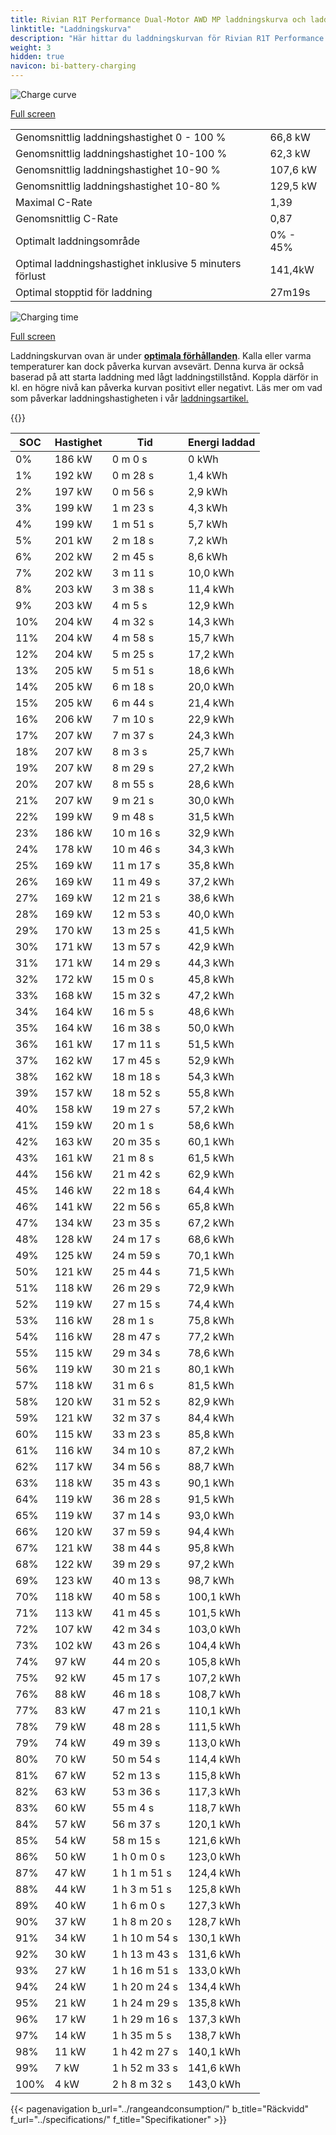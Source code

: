 ```yaml
---
title: Rivian R1T Performance Dual-Motor AWD MP laddningskurva och laddningsprestanda
linktitle: "Laddningskurva"
description: "Här hittar du laddningskurvan för Rivian R1T Performance Dual-Motor AWD MP."
weight: 3
hidden: true
navicon: bi-battery-charging
---
```

<!-- markdownlint-disable MD033 -->
<img src="/images/models/rivian/r1/r1t_performance_dual-motor_awd_mp/chargingcurve.svg" alt="Charge curve" class="img-fluid">

[Full screen](/images/models/rivian/r1/r1t_performance_dual-motor_awd_mp/chargingcurve.svg)


<table class="table table-striped border">
<tbody>
<tr>
<td>Genomsnittlig laddningshastighet 0 - 100 %</td><td>66,8 kW</td>
</tr>
<tr>
<td>Genomsnittlig laddningshastighet 10-100 %</td><td>62,3 kW</td>
</tr>
<tr>
<td>Genomsnittlig laddningshastighet 10-90 %</td><td>107,6 kW</td>
</tr>
<tr>
<td>Genomsnittlig laddningshastighet 10-80 %</td><td>129,5 kW</td>
</tr>
<tr>
<td>Maximal C-Rate</td><td>1,39</td>
</tr>
<tr>
<td>Genomsnittlig C-Rate</td><td>0,87</td>
</tr>
<tr>
<td>Optimalt laddningsområde</td><td>0% - 45%</td>
</tr>
<tr>
<td>Optimal laddningshastighet inklusive 5 minuters förlust</td><td>141,4kW</td>
</tr>
<tr>
<td>Optimal stopptid för laddning</td><td>27m19s</td>
</tr>
</tbody>
</table>
<img src="/images/models/rivian/r1/r1t_performance_dual-motor_awd_mp/chargingtime.svg" alt="Charging time" class="img-fluid">

[Full screen](/images/models/rivian/r1/r1t_performance_dual-motor_awd_mp/chargingtime.svg)


Laddningskurvan ovan är under **[optimala förhållanden](../../../../../technology/battery/charging/#temperatur)**. Kalla eller varma temperaturer kan dock påverka kurvan avsevärt. Denna kurva är också baserad på att starta laddning med lågt laddningstillstånd. Koppla därför in kl. en högre nivå kan påverka kurvan positivt eller negativt. Läs mer om vad som påverkar laddningshastigheten i vår [laddningsartikel.](../../../../../technology/battery/charging/)


{{<evkxdisplayaddarticle />}}
<table class="table table-striped border">
<thead>
<tr><th>SOC</th><th>Hastighet</th><th>Tid</th><th>Energi laddad</th></tr>
</thead>
<tbody>
<tr>
<td>0%</td><td>186 kW</td><td> 0 m 0 s </td><td>0 kWh </td>
</tr>
<tr>
<td>1%</td><td>192 kW</td><td> 0 m 28 s </td><td>1,4 kWh </td>
</tr>
<tr>
<td>2%</td><td>197 kW</td><td> 0 m 56 s </td><td>2,9 kWh </td>
</tr>
<tr>
<td>3%</td><td>199 kW</td><td> 1 m 23 s </td><td>4,3 kWh </td>
</tr>
<tr>
<td>4%</td><td>199 kW</td><td> 1 m 51 s </td><td>5,7 kWh </td>
</tr>
<tr>
<td>5%</td><td>201 kW</td><td> 2 m 18 s </td><td>7,2 kWh </td>
</tr>
<tr>
<td>6%</td><td>202 kW</td><td> 2 m 45 s </td><td>8,6 kWh </td>
</tr>
<tr>
<td>7%</td><td>202 kW</td><td> 3 m 11 s </td><td>10,0 kWh </td>
</tr>
<tr>
<td>8%</td><td>203 kW</td><td> 3 m 38 s </td><td>11,4 kWh </td>
</tr>
<tr>
<td>9%</td><td>203 kW</td><td> 4 m 5 s </td><td>12,9 kWh </td>
</tr>
<tr>
<td>10%</td><td>204 kW</td><td> 4 m 32 s </td><td>14,3 kWh </td>
</tr>
<tr>
<td>11%</td><td>204 kW</td><td> 4 m 58 s </td><td>15,7 kWh </td>
</tr>
<tr>
<td>12%</td><td>204 kW</td><td> 5 m 25 s </td><td>17,2 kWh </td>
</tr>
<tr>
<td>13%</td><td>205 kW</td><td> 5 m 51 s </td><td>18,6 kWh </td>
</tr>
<tr>
<td>14%</td><td>205 kW</td><td> 6 m 18 s </td><td>20,0 kWh </td>
</tr>
<tr>
<td>15%</td><td>205 kW</td><td> 6 m 44 s </td><td>21,4 kWh </td>
</tr>
<tr>
<td>16%</td><td>206 kW</td><td> 7 m 10 s </td><td>22,9 kWh </td>
</tr>
<tr>
<td>17%</td><td>207 kW</td><td> 7 m 37 s </td><td>24,3 kWh </td>
</tr>
<tr>
<td>18%</td><td>207 kW</td><td> 8 m 3 s </td><td>25,7 kWh </td>
</tr>
<tr>
<td>19%</td><td>207 kW</td><td> 8 m 29 s </td><td>27,2 kWh </td>
</tr>
<tr>
<td>20%</td><td>207 kW</td><td> 8 m 55 s </td><td>28,6 kWh </td>
</tr>
<tr>
<td>21%</td><td>207 kW</td><td> 9 m 21 s </td><td>30,0 kWh </td>
</tr>
<tr>
<td>22%</td><td>199 kW</td><td> 9 m 48 s </td><td>31,5 kWh </td>
</tr>
<tr>
<td>23%</td><td>186 kW</td><td> 10 m 16 s </td><td>32,9 kWh </td>
</tr>
<tr>
<td>24%</td><td>178 kW</td><td> 10 m 46 s </td><td>34,3 kWh </td>
</tr>
<tr>
<td>25%</td><td>169 kW</td><td> 11 m 17 s </td><td>35,8 kWh </td>
</tr>
<tr>
<td>26%</td><td>169 kW</td><td> 11 m 49 s </td><td>37,2 kWh </td>
</tr>
<tr>
<td>27%</td><td>169 kW</td><td> 12 m 21 s </td><td>38,6 kWh </td>
</tr>
<tr>
<td>28%</td><td>169 kW</td><td> 12 m 53 s </td><td>40,0 kWh </td>
</tr>
<tr>
<td>29%</td><td>170 kW</td><td> 13 m 25 s </td><td>41,5 kWh </td>
</tr>
<tr>
<td>30%</td><td>171 kW</td><td> 13 m 57 s </td><td>42,9 kWh </td>
</tr>
<tr>
<td>31%</td><td>171 kW</td><td> 14 m 29 s </td><td>44,3 kWh </td>
</tr>
<tr>
<td>32%</td><td>172 kW</td><td> 15 m 0 s </td><td>45,8 kWh </td>
</tr>
<tr>
<td>33%</td><td>168 kW</td><td> 15 m 32 s </td><td>47,2 kWh </td>
</tr>
<tr>
<td>34%</td><td>164 kW</td><td> 16 m 5 s </td><td>48,6 kWh </td>
</tr>
<tr>
<td>35%</td><td>164 kW</td><td> 16 m 38 s </td><td>50,0 kWh </td>
</tr>
<tr>
<td>36%</td><td>161 kW</td><td> 17 m 11 s </td><td>51,5 kWh </td>
</tr>
<tr>
<td>37%</td><td>162 kW</td><td> 17 m 45 s </td><td>52,9 kWh </td>
</tr>
<tr>
<td>38%</td><td>162 kW</td><td> 18 m 18 s </td><td>54,3 kWh </td>
</tr>
<tr>
<td>39%</td><td>157 kW</td><td> 18 m 52 s </td><td>55,8 kWh </td>
</tr>
<tr>
<td>40%</td><td>158 kW</td><td> 19 m 27 s </td><td>57,2 kWh </td>
</tr>
<tr>
<td>41%</td><td>159 kW</td><td> 20 m 1 s </td><td>58,6 kWh </td>
</tr>
<tr>
<td>42%</td><td>163 kW</td><td> 20 m 35 s </td><td>60,1 kWh </td>
</tr>
<tr>
<td>43%</td><td>161 kW</td><td> 21 m 8 s </td><td>61,5 kWh </td>
</tr>
<tr>
<td>44%</td><td>156 kW</td><td> 21 m 42 s </td><td>62,9 kWh </td>
</tr>
<tr>
<td>45%</td><td>146 kW</td><td> 22 m 18 s </td><td>64,4 kWh </td>
</tr>
<tr>
<td>46%</td><td>141 kW</td><td> 22 m 56 s </td><td>65,8 kWh </td>
</tr>
<tr>
<td>47%</td><td>134 kW</td><td> 23 m 35 s </td><td>67,2 kWh </td>
</tr>
<tr>
<td>48%</td><td>128 kW</td><td> 24 m 17 s </td><td>68,6 kWh </td>
</tr>
<tr>
<td>49%</td><td>125 kW</td><td> 24 m 59 s </td><td>70,1 kWh </td>
</tr>
<tr>
<td>50%</td><td>121 kW</td><td> 25 m 44 s </td><td>71,5 kWh </td>
</tr>
<tr>
<td>51%</td><td>118 kW</td><td> 26 m 29 s </td><td>72,9 kWh </td>
</tr>
<tr>
<td>52%</td><td>119 kW</td><td> 27 m 15 s </td><td>74,4 kWh </td>
</tr>
<tr>
<td>53%</td><td>116 kW</td><td> 28 m 1 s </td><td>75,8 kWh </td>
</tr>
<tr>
<td>54%</td><td>116 kW</td><td> 28 m 47 s </td><td>77,2 kWh </td>
</tr>
<tr>
<td>55%</td><td>115 kW</td><td> 29 m 34 s </td><td>78,6 kWh </td>
</tr>
<tr>
<td>56%</td><td>119 kW</td><td> 30 m 21 s </td><td>80,1 kWh </td>
</tr>
<tr>
<td>57%</td><td>118 kW</td><td> 31 m 6 s </td><td>81,5 kWh </td>
</tr>
<tr>
<td>58%</td><td>120 kW</td><td> 31 m 52 s </td><td>82,9 kWh </td>
</tr>
<tr>
<td>59%</td><td>121 kW</td><td> 32 m 37 s </td><td>84,4 kWh </td>
</tr>
<tr>
<td>60%</td><td>115 kW</td><td> 33 m 23 s </td><td>85,8 kWh </td>
</tr>
<tr>
<td>61%</td><td>116 kW</td><td> 34 m 10 s </td><td>87,2 kWh </td>
</tr>
<tr>
<td>62%</td><td>117 kW</td><td> 34 m 56 s </td><td>88,7 kWh </td>
</tr>
<tr>
<td>63%</td><td>118 kW</td><td> 35 m 43 s </td><td>90,1 kWh </td>
</tr>
<tr>
<td>64%</td><td>119 kW</td><td> 36 m 28 s </td><td>91,5 kWh </td>
</tr>
<tr>
<td>65%</td><td>119 kW</td><td> 37 m 14 s </td><td>93,0 kWh </td>
</tr>
<tr>
<td>66%</td><td>120 kW</td><td> 37 m 59 s </td><td>94,4 kWh </td>
</tr>
<tr>
<td>67%</td><td>121 kW</td><td> 38 m 44 s </td><td>95,8 kWh </td>
</tr>
<tr>
<td>68%</td><td>122 kW</td><td> 39 m 29 s </td><td>97,2 kWh </td>
</tr>
<tr>
<td>69%</td><td>123 kW</td><td> 40 m 13 s </td><td>98,7 kWh </td>
</tr>
<tr>
<td>70%</td><td>118 kW</td><td> 40 m 58 s </td><td>100,1 kWh </td>
</tr>
<tr>
<td>71%</td><td>113 kW</td><td> 41 m 45 s </td><td>101,5 kWh </td>
</tr>
<tr>
<td>72%</td><td>107 kW</td><td> 42 m 34 s </td><td>103,0 kWh </td>
</tr>
<tr>
<td>73%</td><td>102 kW</td><td> 43 m 26 s </td><td>104,4 kWh </td>
</tr>
<tr>
<td>74%</td><td>97 kW</td><td> 44 m 20 s </td><td>105,8 kWh </td>
</tr>
<tr>
<td>75%</td><td>92 kW</td><td> 45 m 17 s </td><td>107,2 kWh </td>
</tr>
<tr>
<td>76%</td><td>88 kW</td><td> 46 m 18 s </td><td>108,7 kWh </td>
</tr>
<tr>
<td>77%</td><td>83 kW</td><td> 47 m 21 s </td><td>110,1 kWh </td>
</tr>
<tr>
<td>78%</td><td>79 kW</td><td> 48 m 28 s </td><td>111,5 kWh </td>
</tr>
<tr>
<td>79%</td><td>74 kW</td><td> 49 m 39 s </td><td>113,0 kWh </td>
</tr>
<tr>
<td>80%</td><td>70 kW</td><td> 50 m 54 s </td><td>114,4 kWh </td>
</tr>
<tr>
<td>81%</td><td>67 kW</td><td> 52 m 13 s </td><td>115,8 kWh </td>
</tr>
<tr>
<td>82%</td><td>63 kW</td><td> 53 m 36 s </td><td>117,3 kWh </td>
</tr>
<tr>
<td>83%</td><td>60 kW</td><td> 55 m 4 s </td><td>118,7 kWh </td>
</tr>
<tr>
<td>84%</td><td>57 kW</td><td> 56 m 37 s </td><td>120,1 kWh </td>
</tr>
<tr>
<td>85%</td><td>54 kW</td><td> 58 m 15 s </td><td>121,6 kWh </td>
</tr>
<tr>
<td>86%</td><td>50 kW</td><td>1 h 0 m 0 s </td><td>123,0 kWh </td>
</tr>
<tr>
<td>87%</td><td>47 kW</td><td>1 h 1 m 51 s </td><td>124,4 kWh </td>
</tr>
<tr>
<td>88%</td><td>44 kW</td><td>1 h 3 m 51 s </td><td>125,8 kWh </td>
</tr>
<tr>
<td>89%</td><td>40 kW</td><td>1 h 6 m 0 s </td><td>127,3 kWh </td>
</tr>
<tr>
<td>90%</td><td>37 kW</td><td>1 h 8 m 20 s </td><td>128,7 kWh </td>
</tr>
<tr>
<td>91%</td><td>34 kW</td><td>1 h 10 m 54 s </td><td>130,1 kWh </td>
</tr>
<tr>
<td>92%</td><td>30 kW</td><td>1 h 13 m 43 s </td><td>131,6 kWh </td>
</tr>
<tr>
<td>93%</td><td>27 kW</td><td>1 h 16 m 51 s </td><td>133,0 kWh </td>
</tr>
<tr>
<td>94%</td><td>24 kW</td><td>1 h 20 m 24 s </td><td>134,4 kWh </td>
</tr>
<tr>
<td>95%</td><td>21 kW</td><td>1 h 24 m 29 s </td><td>135,8 kWh </td>
</tr>
<tr>
<td>96%</td><td>17 kW</td><td>1 h 29 m 16 s </td><td>137,3 kWh </td>
</tr>
<tr>
<td>97%</td><td>14 kW</td><td>1 h 35 m 5 s </td><td>138,7 kWh </td>
</tr>
<tr>
<td>98%</td><td>11 kW</td><td>1 h 42 m 27 s </td><td>140,1 kWh </td>
</tr>
<tr>
<td>99%</td><td>7 kW</td><td>1 h 52 m 33 s </td><td>141,6 kWh </td>
</tr>
<tr>
<td>100%</td><td>4 kW</td><td>2 h 8 m 32 s </td><td>143,0 kWh </td>
</tr>
</tbody>
</table>


{{< pagenavigation b_url="../rangeandconsumption/" b_title="Räckvidd" f_url="../specifications/" f_title="Specifikationer" >}}
